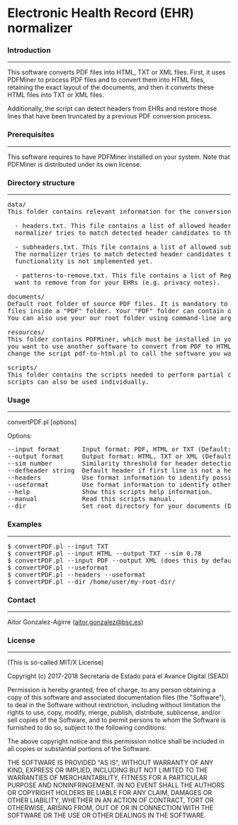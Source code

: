 #  Electronic Health Record (EHR) normalizer     

### Introduction
------------

This software converts PDF files into HTML, TXT or XML files. First, it uses PDFMiner 
to process PDF files and to convert them into HTML files, retaining the 
exact layout of the documents, and then it converts these HTML files into TXT or 
XML files. 

Additionally, the script can detect headers from EHRs and restore those lines 
that have been truncated by a previous PDF conversion process.


### Prerequisites
-------------

This software requires to have PDFMiner installed on your system. Note that PDFMiner 
is distributed under its own license.


### Directory structure
-------------------

<pre>
data/
This folder contains relevant information for the conversion process:

  - headers.txt. This file contains a list of allowed headers for your EHRs. The 
  normalizer tries to match detected header candidates to this list.
	
  - subheaders.txt. This file contains a list of allowed subheaders for your EHRs.
  The normalizer tries to match detected header candidates to this list. This 
  functionality is not implemented yet.

  - patterns-to-remove.txt. This file contains a list of RegEx patterns that you 
  want to remove from for your EHRs (e.g. privacy notes).

documents/
Default root folder of source PDF files. It is mandatory to place all your PDF
files inside a "PDF" folder. Your "PDF" folder can contain other sub-directories. 
You can also use your our root folder using command-line arguments.

resources/
This folder contains PDFMiner, which must be installed in your system. If 
you want to use another software to convert from PDF to HTML or TXT, you must 
change the script pdf-to-html.pl to call the software you want to use.

scripts/
This folder contains the scripts needed to perform partial convertions. These
scripts can also be used individually.
</pre> 


### Usage
-----

convertPDF.pl [options] 

Options:
<pre>
--input format      Input format: PDF, HTML or TXT (Default: PDF)
--output format     Output format: HTML, TXT or XML (Default: XML).
--sim number        Similarity threshold for header detection (Default: 0.75).
--defheader string  Default header if first line is not a header (Default: DEFAULT_HEADER).
--headers           Use format information to identify possible headers (Default: Desactivated).
--useformat         Use format information to identify other characteristics (Default: Desactivated).
--help              Show this scripts help information.
--manual            Read this scripts manual.
--dir               Set root directory for your documents (Default: Documents/)	
</pre>


### Examples
--------

<pre>
$ convertPDF.pl --input TXT
$ convertPDF.pl --input HTML --output TXT --sim 0.78
$ convertPDF.pl --input PDF --output XML (does this by default)
$ convertPDF.pl --useformat
$ convertPDF.pl --headers --useformat
$ convertPDF.pl --dir /home/user/my-root-dir/
</pre>


### Contact
------

Aitor Gonzalez-Agirre (aitor.gonzalez@bsc.es)


### License
-------

(This is so-called MIT/X License)

Copyright (c) 2017-2018 Secretaría de Estado para el Avance Digital (SEAD)

Permission is hereby granted, free of charge, to any person obtaining a copy of this software and associated documentation files (the "Software"), to deal in the Software without restriction, including without limitation the rights to use, copy, modify, merge, publish, distribute, sublicense, and/or sell copies of the Software, and to permit persons to whom the Software is furnished to do so, subject to the following conditions:

The above copyright notice and this permission notice shall be included in all copies or substantial portions of the Software.

THE SOFTWARE IS PROVIDED "AS IS", WITHOUT WARRANTY OF ANY KIND, EXPRESS OR IMPLIED, INCLUDING BUT NOT LIMITED TO THE WARRANTIES OF MERCHANTABILITY, FITNESS FOR A PARTICULAR PURPOSE AND NONINFRINGEMENT. IN NO EVENT SHALL THE AUTHORS OR COPYRIGHT HOLDERS BE LIABLE FOR ANY CLAIM, DAMAGES OR OTHER LIABILITY, WHETHER IN AN ACTION OF CONTRACT, TORT OR OTHERWISE, ARISING FROM, OUT OF OR IN CONNECTION WITH THE SOFTWARE OR THE USE OR OTHER DEALINGS IN THE SOFTWARE.


